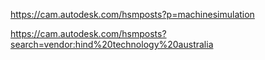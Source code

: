 https://cam.autodesk.com/hsmposts?p=machinesimulation

https://cam.autodesk.com/hsmposts?search=vendor:hind%20technology%20australia
